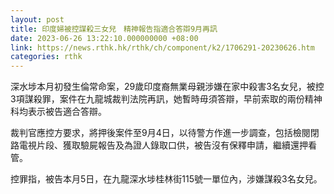 ```yaml
---
layout: post
title: 印度婦被控謀殺三女兒　精神報告指適合答辯9月再訊
date: 2023-06-26 13:22:10.000000000 +08:00
link: https://news.rthk.hk/rthk/ch/component/k2/1706291-20230626.htm
categories: rthk
---
```


深水埗本月初發生倫常命案，29歲印度裔無業母親涉嫌在家中殺害3名女兒，被控3項謀殺罪，案件在九龍城裁判法院再訊，她暫時毋須答辯，早前索取的兩份精神科均表示被告適合答辯。

裁判官應控方要求，將押後案件至9月4日，以待警方作進一步調查，包括檢閱閉路電視片段、獲取驗屍報告及為證人錄取口供，被告沒有保釋申請，繼續還押看管。

控罪指，被告本月5日，在九龍深水埗桂林街115號一單位內，涉嫌謀殺3名女兒。
